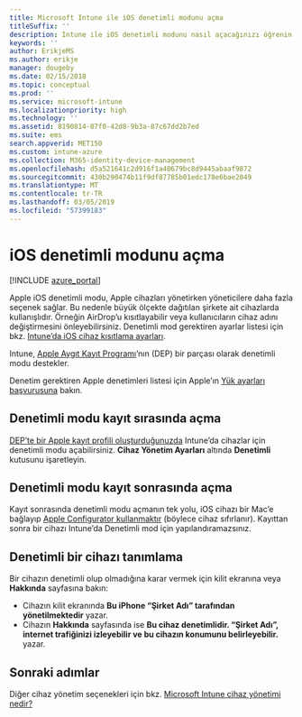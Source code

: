 ```yaml
---
title: Microsoft Intune ile iOS denetimli modunu açma
titleSuffix: ''
description: Intune ile iOS denetimli modunu nasıl açacağınızı öğrenin.
keywords: ''
author: ErikjeMS
ms.author: erikje
manager: dougeby
ms.date: 02/15/2018
ms.topic: conceptual
ms.prod: ''
ms.service: microsoft-intune
ms.localizationpriority: high
ms.technology: ''
ms.assetid: 8190814-07f0-42d8-9b3a-87c67dd2b7ed
ms.suite: ems
search.appverid: MET150
ms.custom: intune-azure
ms.collection: M365-identity-device-management
ms.openlocfilehash: d5a521641c2d916f1a40679bc8d9445abaaf9872
ms.sourcegitcommit: 430b290474b11f9df87785b01edc178e6bae2049
ms.translationtype: MT
ms.contentlocale: tr-TR
ms.lasthandoff: 03/05/2019
ms.locfileid: "57399183"
---
```

# <a name="turn-on-ios-supervised-mode"></a>iOS denetimli modunu açma


[!INCLUDE [azure_portal](./includes/azure_portal.md)]

Apple iOS denetimli modu, Apple cihazları yönetirken yöneticilere daha fazla seçenek sağlar. Bu nedenle büyük ölçekte dağıtılan şirkete ait cihazlarda kullanışlıdır. Örneğin AirDrop’u kısıtlayabilir veya kullanıcıların cihaz adını değiştirmesini önleyebilirsiniz. Denetimli mod gerektiren ayarlar listesi için bkz. [Intune’da iOS cihaz kısıtlama ayarları](device-restrictions-ios.md).

Intune, [Apple Aygıt Kayıt Programı](device-enrollment-program-enroll-ios.md)’nın (DEP) bir parçası olarak denetimli modu destekler.

Denetim gerektiren Apple denetimleri listesi için Apple’ın [Yük ayarları başvurusuna](http://help.apple.com/configurator/mac/2.4/#/cad5370d089) bakın.

## <a name="turn-on-supervised-mode-during-enrollment"></a>Denetimli modu kayıt sırasında açma

[DEP’te bir Apple kayıt profili oluşturduğunuzda](https://docs.microsoft.com/intune/device-enrollment-program-enroll-ios#create-an-apple-enrollment-profile) Intune’da cihazlar için denetimli modu açabilirsiniz. **Cihaz Yönetim Ayarları** altında **Denetimli** kutusunu işaretleyin.

## <a name="turn-on-supervised-mode-after-enrollment"></a>Denetimli modu kayıt sonrasında açma

Kayıt sonrasında denetimli modu açmanın tek yolu, iOS cihazı bir Mac’e bağlayıp [Apple Configurator kullanmaktır](apple-configurator-enroll-ios.md) (böylece cihaz sıfırlanır). Kayıttan sonra bir cihazı Intune’da Denetimli mod için yapılandıramazsınız.

## <a name="identify-a-supervised-device"></a>Denetimli bir cihazı tanımlama

Bir cihazın denetimli olup olmadığına karar vermek için kilit ekranına veya **Hakkında** sayfasına bakın:
- Cihazın kilit ekranında **Bu iPhone “Şirket Adı” tarafından yönetilmektedir** yazar.
- Cihazın **Hakkında** sayfasında ise **Bu cihaz denetimlidir. “Şirket Adı”, internet trafiğinizi izleyebilir ve bu cihazın konumunu belirleyebilir.** yazar.

## <a name="next-steps"></a>Sonraki adımlar

Diğer cihaz yönetim seçenekleri için bkz. [Microsoft Intune cihaz yönetimi nedir?](device-management.md)
